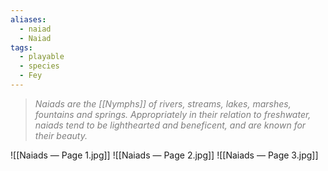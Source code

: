 ```yaml
---
aliases:
  - naiad
  - Naiad
tags:
  - playable
  - species
  - Fey
---
```

> *<span style="color:rgb(125, 125, 125)">Naiads are the [[Nymphs]] of rivers, streams, lakes, marshes, fountains and springs. Appropriately in their relation to freshwater, naiads tend to be lighthearted and beneficent, and are known for their beauty.</span>*

![[Naiads — Page 1.jpg]]
![[Naiads — Page 2.jpg]]
![[Naiads — Page 3.jpg]]


